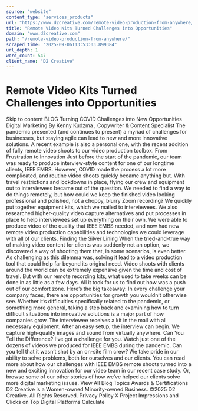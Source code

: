 ```yaml
---
source: "website"
content_type: "services_products"
url: "https://www.d2creative.com/remote-video-production-from-anywhere/"
title: "Remote Video Kits Turned Challenges into Opportunities"
domain: "www.d2creative.com"
path: "/remote-video-production-from-anywhere/"
scraped_time: "2025-09-06T13:53:03.899384"
url_depth: 1
word_count: 547
client_name: "D2 Creative"
---
```


# Remote Video Kits Turned Challenges into Opportunities

Skip to content BLOG Turning COVID Challenges into New Opportunities Digital Marketing By Kenny Kudzma , Copywriter & Content Specialist The pandemic presented (and continues to present) a myriad of challenges for businesses, but staying agile can lead to new and more innovative solutions. A recent example is also a personal one, with the recent addition of fully remote video shoots to our video production toolbox. From Frustration to Innovation Just before the start of the pandemic, our team was ready to produce interview-style content for one of our longtime clients, IEEE EMBS. However, COVID made the process a lot more complicated, and routine video shoots quickly became anything but. With travel restrictions and lockdowns in place, flying our crew and equipment out to interviewees became out of the question. We needed to find a way to do things remotely, but how could we keep the finished video looking professional and polished, not a choppy, blurry Zoom recording? We quickly put together equipment kits, which we mailed to interviewees. We also researched higher-quality video capture alternatives and put processes in place to help interviewees set up everything on their own. We were able to produce video of the quality that IEEE EMBS needed, and now had new remote video production capabilities and technologies we could leverage with all of our clients. Finding the Silver Lining When the tried-and-true way of making video content for clients was suddenly not an option, we discovered a way of shooting them that, in some scenarios, is even better. As challenging as this dilemma was, solving it lead to a video production tool that could help far beyond its original need. Video shoots with clients around the world can be extremely expensive given the time and cost of travel. But with our remote recording kits, what used to take weeks can be done in as little as a few days. All it took for us to find out how was a push out of our comfort zone. Here’s the big takeaway: In every challenge your company faces, there are opportunities for growth you wouldn’t otherwise see. Whether it’s difficulties specifically related to the pandemic, or something more general, taking a step back and examining how to turn difficult situations into innovative solutions is a major part of how companies grow. The interviewee receives a kit in the mail with all necessary equipment. After an easy setup, the interview can begin. We capture high-quality images and sound from virtually anywhere. Can You Tell the Difference? I’ve got a challenge for you. Watch just one of the dozens of videos we produced for IEEE EMBS during the pandemic. Can you tell that it wasn’t shot by an on-site film crew? We take pride in our ability to solve problems, both for ourselves and our clients. You can read more about how our challenges with IEEE EMBS remote shoots turned into a new and exciting innovation for our video team in our recent case study. Or, browse some of our other stories of how we’ve helped our clients solve more digital marketing issues. View All Blog Topics Awards & Certifications D2 Creative is a Women-owned Minority-owned Business. ©2025 D2 Creative. All Rights Reserved. Privacy Policy X Project Impressions and Clicks on Top Digital Platforms Calculate